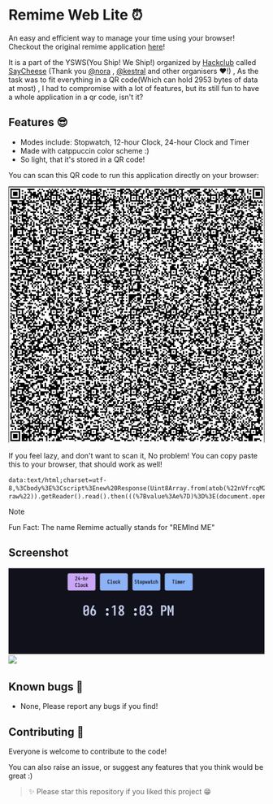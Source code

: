 # Remime Web Lite ⏰

An easy and efficient way to manage your time using your browser! 
Checkout the original remime application [here](https://github.com/ShibamRoy9826/remime)!

It is a part of the YSWS(You Ship! We Ship!) organized by [Hackclub](https://hackclub.com/) called [SayCheese](https://saycheese.hackclub.com) (Thank you [@nora](https://github.com/24c02) , [@kestral](https://github.com/commonkestrel) and other organisers ❤️!) , As the task was to fit everything in a QR code(Which can hold 2953 bytes of data at most) , I had to compromise with a lot of features, but its still fun to have a whole application in a qr code, isn't it?

## Features 😎

- Modes include: Stopwatch, 12-hour Clock, 24-hour Clock and Timer
- Made with catppuccin color scheme :)
- So light, that it's stored in a QR code!

You can scan this QR code to run this application directly on your browser:

<img src="images/qr.png">

If you feel lazy, and don't want to scan it, No problem! You can copy paste this to your browser, that should work as well!
```
data:text/html;charset=utf-8,%3Cbody%3E%3Cscript%3Enew%20Response(Uint8Array.from(atob(%22nVfrcqM2FH4VQiYTSDAG27ksNmR20067PzLd6e4LCCGMahAeSZi42O%2FeIyDBjsG708w4Fkffp3M%2FyIuLKMdyuyZaIrM0WIR5tA0WQm5TEtxUIcKrJc8LFo1wnubcu3TVXzhvn3AU3cezfUQ3VUTFOkVbL07J6%2FyfQkgab4HEJGHSw%2FCP8DlK6ZKNqCSZaEX7xK0keZWjeusNFwNtJOi%2FxJtxku3DQsqc9Rjz%2BCmcxWge5jwifMRRRAvh2XfAaWXeZP2qiTylkXb5ED%2FOPuF5hviSMs%2B%2BV6iSRjLxHtUyIXSZSK8md%2Frd5rRj5yVHTFBJczjmTjTosqE%2FOM58jaKIsqVnTzvjvTjHhbDahyTfEN7jTzx9DNHjGwVhSTekOtDmiPkpCUXT6A7vKVsXsuoLxYk3bQjcLgIPylJ7yddVGwbX2STtnus4m3J%2FKWlGul3nqtu92tvyVVYf1ewX46aMFlAeGk6RED5ogBKr3dNyhlOKVz6WhqnRyMehZMFkNkq49pzmeLUYN8BTgto1zOA8Ssh8XSKJE0B%2Bf1sPopV3HJA%2F1PeZM3lrrFrBsYjLQTAXLRYWwd9EkGFoVkjSYNVKq8PmvzUUyxkJXkDe0ccQ0TqsTWyBB9kXfbxFXRYKkXCqqT73WZGFhGsblBbEd8ZaoC3EGrE2Q5DJIOHCguSB8ICfUTZ0wEc%2BQIWlnZwgCP7VEwAq3viNs%2BNDb1W2gkXitrzau8BxWobmvYvBkl45nN%2FJO6lEMnhXq45vtArM6VoGMMyE1JgPA7PIYFDZSyJ%2FT4laftl%2BjQw94bppyeF9sAYAeBgAZgGAnNNAAZCfVaEQ%2FKwOhSjOIKC2AUGHEVDRAEjPHYEUAg0jVB18kSoeYhikqhoQ0TBCDQ3dnEd2Xft2Nx2f1XD09Uscovv4QbfoIOJhhh8g7lbxM8Q8JVLLfEZKo6Qsykv7cxHR%2FFm9417lbtcKSxKuqOzdQgdC04qt0netle9YIXwSazOPC4bVoIdOMMwKpwTxr%2BqFCI1ixEDwL9x9h4HxUpX%2BRWlFNmWM8B9wql8%2BXR%2FM0Gvv2p10Tx2ZwwvKYGalXJJ%2BZmNOkCR%2FCUzTFMkcRiHU6Zv4D0SZYc6lDR3ACOjFsPv%2BkNkRgbc9Q%2BpgqH8II4xFEOOCc0iUGqmNOF8fS28NttvdOY45dskUilYNzAP%2FmjFfiTYv7VzzdTXYunR9ENN%2BcbzbGTG0vXyPJ%2FGDaqOSqf0GLoJ9XQyNjaqzF8pg6ArDvNV104aXej3ujYl17Vwr%2Fz%2FivxOISDSEL58MdkL5My84EK7cSS%2FHnQSHsKf04ABd%2B%2Fyie8eSby%2B66RlHMt0a1Nqn0txbKhWHWWCqzMLb22OPw6t7p9fmozi%2BIJnYcZpDPRnhSHHMMXx6iexnxOm90089MnairPX95MmoS3yqCqu3kUyvdu2gJVT5VWeipzuOfuRfLcAfBaqZi0NhbesvzBdLdX1nT3PZqOIno9f%2B%2F6cD6uOI9w0VgpzjNVdS3XJ9f%2FV03EEQv7paPONEPqk3rMRXSbshdv2mv713bvJ2yZtv88jf9wtbtYLBWOfjtM1DNRZ6%2BryV90%2BLTkt70QMNk1bDCUP9gumZL%2BcV79txBdeH5rbwHw%3D%3D%22)%2C(e%3D%3Ee.charCodeAt(0)))).body.pipeThrough(new%20DecompressionStream(%22deflate-raw%22)).getReader().read().then(((%7Bvalue%3Ae%7D)%3D%3E(document.open()%2Cdocument.write((new%20TextDecoder).decode(e))%2Cdocument.close()))).catch(console.error)%3C%2Fscript%3E
```


> [!NOTE]
> Fun Fact: The name Remime actually stands for "REMInd ME"

## Screenshot

<img src="images/demo.png">

<img src="https://user-images.githubusercontent.com/73097560/115834477-dbab4500-a447-11eb-908a-139a6edaec5c.gif">

## Known bugs 🐞

- None, Please report any bugs if you find!

## Contributing 🤝

Everyone is welcome to contribute to the code!

You can also raise an issue, or suggest any features that you think would be great :)

> ✨ Please star this repository if you liked this project 😁
